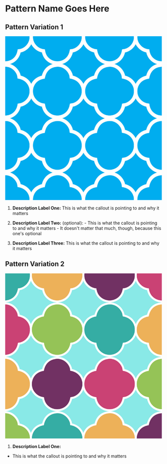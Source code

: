 # Pattern Name Goes Here

## Pattern Variation 1
![Title of image](img/image-name-goes-here.jpg)

  1. **Description Label One:** This is what the callout is pointing to and why it matters

  1. **Description Label Two:** (optional):
    - This is what the callout is pointing to and why it matters
    - It doesn't matter that much, though, because this one's optional

  1. **Description Label Three:** This is what the callout is pointing to and why it matters


## Pattern Variation 2

![Title of image 2](img/image-name-goes-here-2.jpg)

1. **Description Label One:**
  - This is what the callout is pointing to and why it matters

